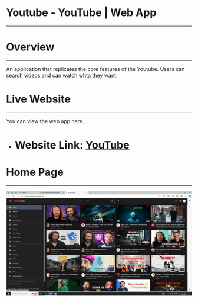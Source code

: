 # Youtube - YouTube | Web App
__________________________________________________________________________________________________________________________________________________________________________________________________________
# Overview
_________________________________________________________________________________________________________________________________________________________________________________________________________
An application that replicates the core features of the Youtube. Users can search videos and can watch whta they want.

# Live Website 
__________________________________________________________________________________________________________________________________________________________________________________________________________
You can view the web app here..

- # Website Link: [YouTube](https://youtubeclonees.netlify.app)

# Home Page
__________________________________________________________________________________________________________________________________________________________________________________________________________
![image alt](https://github.com/amitku26/amityoutube/blob/c20363096194123441b4f61f4c82346ff0dddaeb/images/Home.png)

